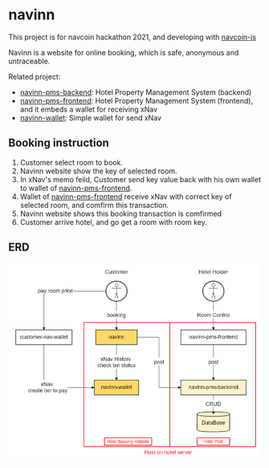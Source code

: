 # navinn

This project is for navcoin hackathon 2021, and developing with [navcoin-js](https://github.com/aguycalled/navcoin-js)

Navinn is a website for online booking, which is safe, anonymous and untraceable.

Related project:
* [navinn-pms-backend](https://github.com/z5612365/navinn-pms-backend): Hotel Property Management System (backend)
* [navinn-pms-frontend](https://github.com/z5612365/navinn-pms-frontend): Hotel Property Management System (frontend), and it embeds a wallet for receiving xNav
* [navinn-wallet](https://github.com/z5612365/navinn-wallet): Simple wallet for send xNav

## Booking instruction
1. Customer select room to book.
1. Navinn website show the key of selected room.
1. In xNav's memo feild, Customer send key value back with his own wallet to wallet of [navinn-pms-frontend](https://github.com/z5612365/navinn-pms-frontend).
1. Wallet of [navinn-pms-frontend](https://github.com/z5612365/navinn-pms-frontend) receive xNav with correct key of selected room, and comfirm this transaction.
1. Navinn website shows this booking transaction is comfirmed
1. Customer arrive hotel, and go get a room with room key.

## ERD
<img src="./erd/navinn.png" alt="drawing" width="550"/>
